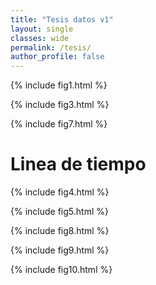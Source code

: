```yaml
---
title: "Tesis datos v1"
layout: single
classes: wide
permalink: /tesis/
author_profile: false
---
```

  
  
{% include fig1.html %}  

{% include fig3.html %}  

{% include fig7.html %}  
# Linea de tiempo  

{% include fig4.html %}  

{% include fig5.html %}  

{% include fig8.html %}  

{% include fig9.html %}  

{% include fig10.html %}  